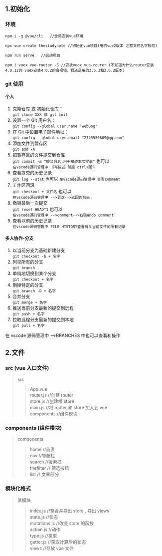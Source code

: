 ## 1.初始化

### 环境

```
npm i -g @vue/cli   //全局安装vue环境
```

```
npx vue create thestudynote //初始化vue项目(用的vue2版本 注意文件名字规范)
```

```
npm run serve   //启动项目
```

```
npm i vuex vue-router -S //安装vuex vue-router (不知道为什么router安装4.0.12的 vuex安装4.0.2的会报错，我还是用的3.5.3和3.6.2版本)
```

### git 使用

#### 个人

1. 克隆仓库 或 初始化仓库：  
   `git clone XXX 或 git init`
2. 设置一个 Git 用户名：  
   `git config --global user.name "webDog"`
3. 在 Git 中设置电子邮件地址：  
   `git config --global user.email "2725550609@qq.com"`
4. 添加文件到暂存区  
   `git add -A`
5. 把暂存区的文件提交到仓库  
   `git commit -m "提交信息,用于描述本次提交"`
   也可以  
   `在vscode源码管理中 书写描述 然后 ctrl+回车`
6. 查看提交的历史记录  
   `git log --stat`
   也可以
   `在vscode源码管理中 查看comment`
7. 工作区回滚  
   `git checkout + 文件名`
   也可以  
   `在vscode源码管理中 -->更改-->返回的箭头`
8. 撤销最后一次提交  
   `git reset HEAD^1`
   也可以  
   `在vscode源码管理中 -->comment-->右键undo comment`
9. 查看以前的历史记录  
   `在vscode源码管理中 FILE HISTORY查看有关当前文件的所有记录`

#### 多人协作-分支

1. 以当前分支为基础新建分支  
   `git checkout -b + 名字`
2. 列举所有的分支  
   `git branch`
3. 单纯地切换到某个分支  
   `git checkout + 名字`
4. 删掉特定的分支  
   `git branch -D + 名字`
5. 合并分支  
   `git merge + 名字`
6. 推送当前分支最新的提交到远程  
   `git push + 名字`
7. 拉取远程分支最新的提交到本地  
   `git pull + 名字`

在 vscode 源码管理中 -->BRANCHES 中也可以查看和操作

## 2.文件

### src (vue 入口文件)

> src
>
> > App.vue  
> > router.js //创建 router  
> > store.js //创建根 store  
> > main.js //将 router 和 store 加入到 vue  
> > components //组件模块

### components (组件模块)

> components
>
> > home //首页  
> > nav //导航栏  
> > search //搜索框  
> > thefilter // 筛选按钮  
> > list // 文章部分

### 模块化格式

> 某模块
>
> > index.js //整合并导出 store , 导出 views  
> > state.js //状态  
> > mutations.js //改变 state 的函数  
> > action.js //动作  
> > type.js //类型  
> > getter.js //获取计算后的状态  
> > views //存放 vue 文件
